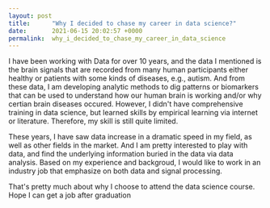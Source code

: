 ```yaml
---
layout: post
title:      "Why I decided to chase my career in data science?"
date:       2021-06-15 20:02:57 +0000
permalink:  why_i_decided_to_chase_my_career_in_data_science
---
```


I have been working with Data for over 10 years, and the data I mentioned is the brain signals that are recorded from many human participants either healthy or patients with some kinds of diseases, e.g., autism. And from these data, I am developing analytic methods to dig patterns or biomarkers that can be used to understand how our human brain is working and/or why certian brain diseases occured.  However, I didn't have comprehensive training in data science, but learned skills by empirical learning via internet or literature. Therefore, my skill is still quite limited.

These years, I have saw data increase in a dramatic speed in my field, as well as other fields in the market. And I am pretty interested to play with data, and find the underlying information buried in the data via data analysis. Based on my experience and backgroud, I would like to work in an industry job that emphasize on both data and signal processing. 

That's pretty much about why I choose to attend the data science course. Hope I can get a job after graduation

